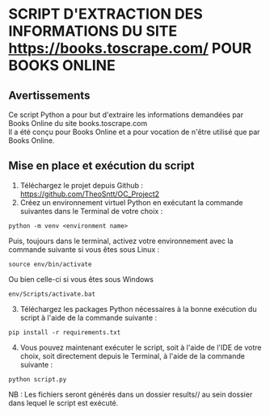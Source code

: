 
# SCRIPT D'EXTRACTION DES INFORMATIONS DU SITE https://books.toscrape.com/ POUR BOOKS ONLINE


## Avertissements

Ce script Python a pour but d'extraire les informations demandées par Books Online du site books.toscrape.com  
Il a été conçu pour Books Online et a pour vocation de n'être utilisé que par Books Online.  

## Mise en place et exécution du script

1. Téléchargez le projet depuis Github : https://github.com/TheoSntt/OC_Project2  
2. Créez un environnement virtuel Python en exécutant la commande suivantes dans le Terminal de votre choix :
```
python -m venv <environment name>
```
Puis, toujours dans le terminal, activez votre environnement avec la commande suivante si vous êtes sous Linux :
```
source env/bin/activate
```
Ou bien celle-ci si vous êtes sous Windows
```
env/Scripts/activate.bat
```
3. Téléchargez les packages Python nécessaires à la bonne exécution du script à l'aide de la commande suivante :
```
pip install -r requirements.txt
```
4. Vous pouvez maintenant exécuter le script, soit à l'aide de l'IDE de votre choix, soit directement depuis le Terminal, à l'aide de la commande suivante :
```		
python script.py
```
NB : Les fichiers seront générés dans un dossier results/<date du jour>/ au sein dossier dans lequel le script est exécuté.


